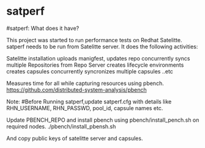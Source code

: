 # satperf

#satperf: What does it have? 

This project was started to run performance tests on Redhat Satelitte.
satperf needs to be run from Satelitte server. It does the following activities:

 Satelitte installation
 uploads manigfest, updates repo
 concurrently syncs multiple Repositories from Repo Server
 creates lifecycle environments
 creates capsules
 concurrently  syncronizes multiple capsules
 ..etc

 
 Measures time for all while capturing resources using pbench. 
 https://github.com/distributed-system-analysis/pbench

Note: 
#Before Running satperf,update satperf.cfg with details like RHN_USERNAME, 
RHN_PASSWD, pool_id, capsule names etc.

Update PBENCH_REPO and  install pbench using pbench/install_pench.sh on 
required nodes. ./pbench/install_pbensh.sh  

And copy public keys of satelitte server and capsules.
